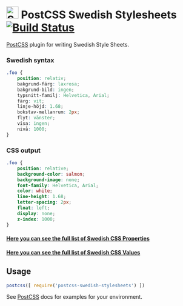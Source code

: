 # <img src="https://upload.wikimedia.org/wikipedia/commons/4/4c/Flag_of_Sweden.svg" alt="Sweden" height="32px" width="auto"> PostCSS Swedish Stylesheets [![Build Status][ci-img]][ci]

[PostCSS] plugin for writing Swedish Style Sheets.

[PostCSS]: https://github.com/postcss/postcss
[ci-img]:  https://travis-ci.org/johnie/postcss-swedish-stylesheets.svg
[ci]:      https://travis-ci.org/johnie/postcss-swedish-stylesheets
[Swedish Values]:      https://github.com/johnie/swedish-css-values


### Swedish syntax

```css
.foo {
    position: relativ;
    bakgrund-färg: laxrosa;
    bakgrund-bild: ingen;
    typsnitt-familj: Helvetica, Arial;
    färg: vit;
    linje-höjd: 1.68;
    bokstav-mellanrum: 2px;
    flyt: vänster;
    visa: ingen;
    nivå: 1000;
}
```

### CSS output

```css
.foo {
    position: relative;
    background-color: salmon;
    background-image: none;
    font-family: Helvetica, Arial;
    color: white;
    line-height: 1.68;
    letter-spacing: 2px;
    float: left;
    display: none;
    z-index: 1000;
}
```

#### [Here you can see the full list of Swedish CSS Properties](https://github.com/johnie/swedish-css-properties)

#### [Here you can see the full list of Swedish CSS Values](https://github.com/johnie/swedish-css-values)

## Usage

```js
postcss([ require('postcss-swedish-stylesheets') ])
```

See [PostCSS] docs for examples for your environment.
